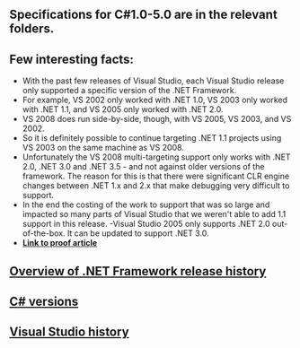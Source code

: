 ## Specifications for C#1.0-5.0 are in the relevant folders.

## Few interesting facts:
- With the past few releases of Visual Studio, each Visual Studio release only supported a specific version of the .NET Framework.
- For example, VS 2002 only worked with .NET 1.0, VS 2003 only worked with .NET 1.1, and VS 2005 only worked with .NET 2.0.
- VS 2008 does run side-by-side, though, with VS 2005, VS 2003, and VS 2002.
- So it is definitely possible to continue targeting .NET 1.1 projects using VS 2003 on the same machine as VS 2008.
- Unfortunately the VS 2008 multi-targeting support only works with .NET 2.0, .NET 3.0 and .NET 3.5 - and not against older versions of the framework. The reason for this is that there were significant CLR engine changes between .NET 1.x and 2.x that make debugging very difficult to support.
- In the end the costing of the work to support that was so large and impacted so many parts of Visual Studio that we weren't able to add 1.1 support in this release.
-Visual Studio 2005 only supports .NET 2.0 out-of-the-box. It can be updated to support .NET 3.0.
- **[Link to proof article](http://weblogs.asp.net/scottgu/archive/2007/06/20/vs-2008-multi-targeting-support.aspx)**

## [Overview of .NET Framework release history](https://en.wikipedia.org/wiki/.NET_Framework#Release_history)

## [C# versions](https://en.wikipedia.org/wiki/C_Sharp_(programming_language)#Versions)

## [Visual Studio history](https://en.wikipedia.org/wiki/Microsoft_Visual_Studio#History)